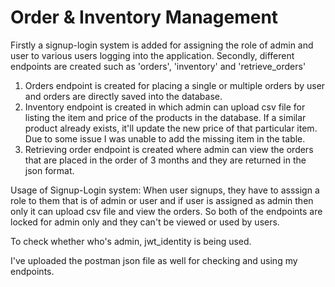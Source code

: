 # Order & Inventory Management

Firstly a signup-login system is added for assigning the role of admin and user to various users logging into the application.
Secondly, different endpoints are created such as 'orders', 'inventory' and 'retrieve_orders'

1) Orders endpoint is created for placing a single or multiple orders by user and orders are directly saved into the database.
2) Inventory endpoint is created in which admin can upload csv file for listing the item and price of the products in the database. If a similar product already exists, it'll update the new price of that particular item. Due to some issue I was unable to add the missing item in the table.
3) Retrieving order endpoint is created where admin can view the orders that are placed in the order of 3 months and they are returned in the json format.

Usage of Signup-Login system:
When user signups, they have to asssign a role to them that is of admin or user and if user is assigned as admin then only it can upload csv file and view the orders. So both of the endpoints are locked for admin only and they can't be viewed or used by users.

To check whether who's admin, jwt_identity is being used.

I've uploaded the postman json file as well for checking and using my endpoints.
